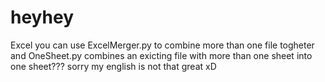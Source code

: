 # heyhey
Excel
you can use ExcelMerger.py to combine more than one file togheter
and OneSheet.py combines an exicting file with more than one sheet into one sheet???
sorry my english is not that great xD
